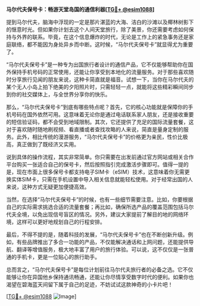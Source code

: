 **马尔代夫保号卡：畅游天堂岛国的通信利器[[TG💪+ @esim1088](https://t.me/s/esim1088)]**

提到马尔代夫，脑海中浮现的一定是那片湛蓝的大海、洁白的沙滩以及椰林树影下的惬意时光。但如果你计划去这个人间天堂旅行，除了美景，你还需要考虑如何保持与外界的联系。毕竟，在这个信息爆炸的时代，无论是工作上的紧急事务还是家庭联络，都不能因为身处异乡而中断。这时候，“马尔代夫保号卡”就显得尤为重要了。

“马尔代夫保号卡”是一种专为出国旅行者设计的通信产品，它不仅能够帮助你在国外保持手机号码的正常使用，还能让你享受到本地化的流量服务。对于那些喜欢随时分享旅行见闻的朋友来说，这种卡简直就是福音。试想一下，当你在马尔代夫的某个无人小岛上拍下绝美的夕阳照片时，只需轻轻一点，就能将这些精彩瞬间同步到你的社交媒体上，与全世界分享你的快乐。

那么，“马尔代夫保号卡”到底有哪些特点呢？首先，它的核心功能就是保障你的手机号码在国外依然可用。这意味着无论你是通过电话联系家人朋友，还是接收重要的短信验证码，都不会受到地域限制。其次，它还提供了充足的国际流量套餐，这对于喜欢随时随地刷视频、看直播或者查找攻略的人来说，简直是量身定制的服务。此外，相比传统的漫游服务，“马尔代夫保号卡”的价格更为亲民，性价比极高，真正做到了既经济又实用。

说到具体的操作流程，其实非常简单。你只需要在出发前通过官方网站或相关合作平台购买一张适合自己的保号卡，然后按照指引完成激活步骤即可。值得一提的是，现在市面上很多保号卡都支持电子SIM卡（eSIM）技术，这意味着你无需更换实体SIM卡，只需在手机设置中导入相关信息就能轻松使用。对于经常出国的人来说，这种方式无疑更加便捷高效。

当然，在选择“马尔代夫保号卡”的时候，也有一些细节需要注意。比如，你要根据自己的实际需求挑选合适的流量套餐；再比如，确保所选产品的覆盖范围包括马尔代夫全境，以免出现信号盲区的情况。另外，建议大家提前了解目的地的网络环境，这样可以更好地规划自己的行程安排。

最后，不得不提的是，随着科技的发展，“马尔代夫保号卡”也在不断创新升级。例如，有些品牌推出了多合一功能的产品，不仅能解决通话和上网问题，还能提供导航、翻译等增值服务，极大地丰富了用户的旅行体验。可以说，这不仅仅是一张普通的手机卡，更是一位贴心的旅行助手。

总而言之，“马尔代夫保号卡”是每位计划前往马尔代夫旅行者的必备之选。它不仅能够让你在异国他乡保持通讯畅通，还能让你尽情享受数字时代的便利。如果你也渴望在碧海蓝天间留下属于自己的足迹，不妨试试这款神奇的小卡片吧！

[[TG💪+ @esim1088](https://t.me/s/esim1088) ![Image](https://i.postimg.cc/4NQfJmqS/Snipaste-2025-05-13-00-14-12.png)]